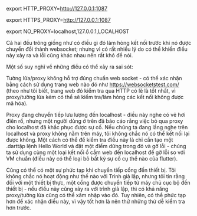 export HTTP_PROXY=http://127.0.0.1:1087

export HTTPS_PROXY=http://127.0.0.1:1087

export NO_PROXY=localhost,127.0.0.1,LOCALHOST

Cả hai đều trông giống như có điều gì đó làm hỏng kết nối trước khi nó được chuyển đổi thành websocket; nhưng vì có rất nhiều lý do có thể khiến điều này xảy ra và lỗi cũng khác nhau nên rất khó để nói.

Một số suy nghĩ về những điều có thể xảy ra sai sót:

Tường lửa/proxy không hỗ trợ đúng chuẩn web socket - có thể xác nhận bằng cách sử dụng trang web nào đó như https://websocketstest.com/ (theo như tôi biết, trang web đó kiểm tra qua HTTP có lẽ là tốt nhất, vì proxy/tường lửa kém có thể sẽ kiểm tra/làm hỏng các kết nối không được mã hóa).

Proxy đang chuyển tiếp lưu lượng đến localhost - điều này nghe có vẻ hơi điên rồ, nhưng một người dùng ở trên đã báo cáo rằng việc bỏ qua proxy cho localhost đã khắc phục được sự cố. Nếu chúng ta đang lắng nghe trên localhost và proxy không nằm trên máy, tôi không chắc nó có thể kết nối lại được không. Một cách có thể để kiểm tra điều này là chỉ cần tạo một .darttập lệnh Hello World và đặt một điểm dừng trong đó và gỡ lỗi - chúng ta sử dụng cùng một loại kết nối ổ cắm web đến localhost để gỡ lỗi so với VM chuẩn (điều này có thể loại bỏ bất kỳ sự cố cụ thể nào của flutter).

Cũng có thể có một sự phức tạp khi chuyển tiếp cổng đến thiết bị. Tôi không chắc nó hoạt động như thế nào với Trình giả lập, nhưng tôi tin rằng đối với một thiết bị thực, một cổng được chuyển tiếp từ máy chủ cục bộ đến thiết bị - nếu điều này cũng xảy ra với trình giả lập, thì có khả năng proxy/tường lửa cũng có thể xâm nhập vào đó. Tuy nhiên, có thể phức tạp hơn để xác nhận điều này, vì vậy tốt hơn là nên thử những thứ dễ kiểm tra hơn trước.
